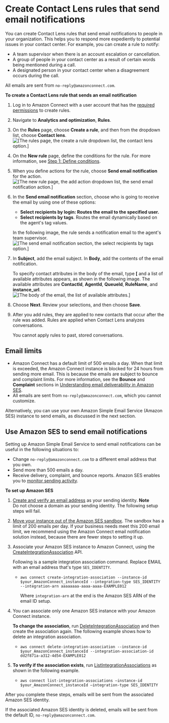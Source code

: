 # Create Contact Lens rules that send email notifications<a name="contact-lens-rules-email"></a>

You can create Contact Lens rules that send email notifications to people in your organization\. This helps you to respond more expediently to potential issues in your contact center\. For example, you can create a rule to notify:
+ A team supervisor when there is an account escalation or cancellation\.
+ A group of people in your contact center as a result of certain words being mentioned during a call\.
+ A designated person in your contact center when a disagreement occurs during the call\.

All emails are sent from `no-reply@amazonconnect.com`\. 

**To create a Contact Lens rule that sends an email notification**

1. Log in to Amazon Connect with a user account that has the [required permissions](permissions-for-rules.md) to create rules\.

1. Navigate to **Analytics and optimization**, **Rules**\.

1. On the **Rules** page, choose **Create a rule**, and then from the dropdown list, choose **Contact lens**\.  
![\[The rules page, the create a rule dropdown list, the contact lens option.\]](http://docs.aws.amazon.com/connect/latest/adminguide/images/contact-lens-create-rule.png)

1. On the **New rule** page, define the conditions for the rule\. For more information, see [Step 1: Define conditions](build-rules-for-contact-lens.md#rule-conditions)\. 

1. When you define actions for the rule, choose **Send email notification** for the action\.  
![\[The new rule page, the add action dropdown list, the send email notification action.\]](http://docs.aws.amazon.com/connect/latest/adminguide/images/contact-lens-rules-email-action.png)

1. In the **Send email notification** section, choose who is going to receive the email by using one of these options: 
   + **Select recipients by login: Routes the email to the specified user\.**
   + **Select recipients by tags**\. Routes the email dynamically based on the agent's tag values\.

   In the following image, the rule sends a notification email to the agent's team supervisor\.   
![\[The send email notification section, the select recipients by tags option.\]](http://docs.aws.amazon.com/connect/latest/adminguide/images/contact-lens-rules-email-tag.png)

1. In **Subject**, add the email subject\. In **Body**, add the contents of the email notification\.

   To specify contact attributes in the body of the email, type **\[** and a list of available attributes appears, as shown in the following image\. The available attributes are **ContactId**, **AgentId**, **QueueId**, **RuleName**, and **instance\_url**\.  
![\[The body of the email, the list of available attributes.\]](http://docs.aws.amazon.com/connect/latest/adminguide/images/contact-lens-rules-email-attributes.png)

1. Choose **Next**\. Review your selections, and then choose **Save**\.

1. After you add rules, they are applied to new contacts that occur after the rule was added\. Rules are applied when Contact Lens analyzes conversations\.

   You cannot apply rules to past, stored conversations\. 

## Email limits<a name="email-notification-limits"></a>
+ Amazon Connect has a default limit of 500 emails a day\. When that limit is exceeded, the Amazon Connect instance is blocked for 24 hours from sending more email\. This is because the emails are subject to bounce and complaint limits\. For more information, see the **Bounce** and **Complaint** sections in [Understanding email deliverability in Amazon SES](https://docs.aws.amazon.com/ses/latest/dg/send-email-concepts-deliverability.html)\. 
+ All emails are sent from `no-reply@amazonconnect.com`, which you cannot customize\.

Alternatively, you can use your own Amazon Simple Email Service \(Amazon SES\) instance to send emails, as discussed in the next section\. 

## Use Amazon SES to send email notifications<a name="contactlens-ses"></a>

Setting up Amazon Simple Email Service to send email notifications can be useful in the following situations to: 
+ Change `no-reply@amazonconnect.com` to a different email address that you own\.
+ Send more than 500 emails a day\. 
+ Receive delivery, complaint, and bounce reports\. Amazon SES enables you to [monitor sending activity](https://docs.aws.amazon.com/ses/latest/dg/monitor-sending-activity)\. 

**To set up Amazon SES**

1. [Create and verify an email address](https://docs.aws.amazon.com/ses/latest/dg/creating-identities.html#verify-email-addresses-procedure) as your sending identity\. 
**Note**  
Do not choose a domain as your sending identity\. The following setup steps will fail\.

1. [Move your instance out of the Amazon SES sandbox](https://docs.aws.amazon.com/ses/latest/dg/request-production-access.html)\. The sandbox has a limit of 200 emails per day\. If your business needs meet this 200 email limit, we recommend using the Amazon Connect email notification solution instead, because there are fewer steps to setting it up\.

1. Associate your Amazon SES instance to Amazon Connect, using the [CreateIntegrationAssociation](https://docs.aws.amazon.com/connect/latest/APIReference/API_CreateIntegrationAssociation.html) API\. 

   Following is a sample integration association command\. Replace EMAIL with an email address that's type `SES_IDENTITY`\.
   + `aws connect create-integration-association --instance-id $your_AmazonConnect_instanceId --integration-type SES_IDENTITY --integration-arn aaaaaaaa-aaaa-aaaa-EXAMPLE012`

     Where `integration-arn` at the end is the Amazon SES ARN of the email ID setup\.

1. You can associate only one Amazon SES instance with your Amazon Connect instance\. 

   **To change the association**, run [DeleteIntegrationAssociation](https://docs.aws.amazon.com/connect/latest/APIReference/API_DeleteIntegrationAssociation.html) and then create the association again\. The following example shows how to delete an integration association\.
   + `aws connect delete-integration-association --instance-id $your_AmazonConnect_instanceId --integration-association-id dd2f871a-a312-4d54-EXAMPLE012 `

1. **To verify if the association exists**, run [ListIntegrationAssociations](https://docs.aws.amazon.com/connect/latest/APIReference/API_ListIntegrationAssociations.html) as shown in the following example\. 
   + `aws connect list-integration-associations —instance-id $your_AmazonConnect_instanceId —integration-type SES_IDENTITY`

After you complete these steps, emails will be sent from the associated Amazon SES identity\. 

If the associated Amazon SES identity is deleted, emails will be sent from the default ID, `no-reply@amazonconnect.com`\.
